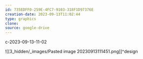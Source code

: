 ```yaml
---
id: 735EDFF0-259E-4FC7-9103-318F1D97376E
creation-date: 2023-09-13T11:02:44 
type: graphics
clone: 
source: google-drive
---
```

c-2023-09-13-11-02

![[3_hidden/_images/Pasted image 20230913111451.png]]^design